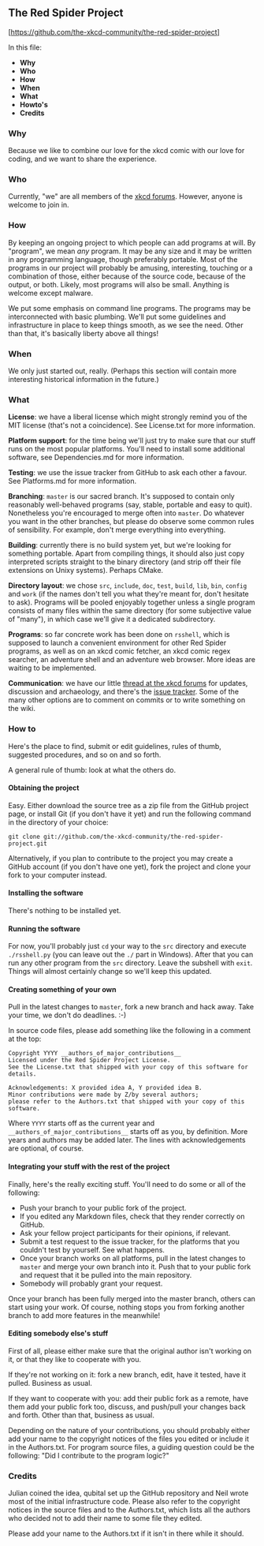 The Red Spider Project
----------------------

[https://github.com/the-xkcd-community/the-red-spider-project]


In this file:

 -  __Why__
 -  __Who__
 -  __How__
 -  __When__
 -  __What__
 -  __Howto's__
 -  __Credits__


### Why ###

Because we like to combine our love for the xkcd comic with our love for coding, and we want to share the experience.


### Who ###

Currently, "we" are all members of the [xkcd forums](http://forums.xkcd.com). However, anyone is welcome to join in.


### How ###

By keeping an ongoing project to which people can add programs at will. By "program", we mean *any* program. It may be any size and it may be written in any programming language, though preferably portable. Most of the programs in our project will probably be amusing, interesting, touching or a combination of those, either because of the source code, because of the output, or both. Likely, most programs will also be small. Anything is welcome except malware.

We put some emphasis on command line programs. The programs may be interconnected with basic plumbing. We'll put some guidelines and infrastructure in place to keep things smooth, as we see the need. Other than that, it's basically liberty above all things!


### When ###

We only just started out, really. (Perhaps this section will contain more interesting historical information in the future.)


### What ###

__License__: we have a liberal license which might strongly remind you of the MIT license (that's not a coincidence). See License.txt for more information.

__Platform support__: for the time being we'll just try to make sure that our stuff runs on the most popular platforms. You'll need to install some additional software, see Dependencies.md for more information.

__Testing__: we use the issue tracker from GitHub to ask each other a favour. See Platforms.md for more information.

__Branching__: `master` is our sacred branch. It's supposed to contain only reasonably well-behaved programs (say, stable, portable and easy to quit). Nonetheless you're encouraged to merge often into `master`. Do whatever you want in the other branches, but please do observe some common rules of sensibility. For example, don't merge everything into everything.

__Building__: currently there is no build system yet, but we're looking for something portable. Apart from compiling things, it should also just copy interpreted scripts straight to the binary directory (and strip off their file extensions on Unixy systems). Perhaps CMake.

__Directory layout__: we chose `src`, `include`, `doc`, `test`, `build`, `lib`, `bin`, `config` and `work` (if the names don't tell you what they're meant for, don't hesitate to ask). Programs will be pooled enjoyably together unless a single program consists of many files within the same directory (for some subjective value of "many"), in which case we'll give it a dedicated subdirectory.

__Programs__: so far concrete work has been done on `rsshell`, which is supposed to launch a convenient environment for other Red Spider programs, as well as on an xkcd comic fetcher, an xkcd comic regex searcher, an adventure shell and an adventure web browser. More ideas are waiting to be implemented.

__Communication__: we have our little [thread at the xkcd forums](http://forums.xkcd.com/viewtopic.php?f=11&t=81969) for updates, discussion and archaeology, and there's the [issue tracker](https://github.com/the-xkcd-community/the-red-spider-project/issues). Some of the many other options are to comment on commits or to write something on the wiki.


### How to ###

Here's the place to find, submit or edit guidelines, rules of thumb, suggested procedures, and so on and so forth.

A general rule of thumb: look at what the others do.


#### Obtaining the project ####

Easy. Either download the source tree as a zip file from the GitHub project page, or install Git (if you don't have it yet) and run the following command in the directory of your choice:

    git clone git://github.com/the-xkcd-community/the-red-spider-project.git

Alternatively, if you plan to contribute to the project you may create a GitHub account (if you don't have one yet), fork the project and clone your fork to your computer instead.


#### Installing the software ####

There's nothing to be installed yet.


#### Running the software ####

For now, you'll probably just `cd` your way to the `src` directory and execute `./rsshell.py` (you can leave out the `./` part in Windows). After that you can run any other program from the `src` directory. Leave the subshell with `exit`. Things will almost certainly change so we'll keep this updated.


#### Creating something of your own ####

Pull in the latest changes to `master`, fork a new branch and hack away. Take your time, we don't do deadlines. :-)

In source code files, please add something like the following in a comment at the top:

    Copyright YYYY __authors_of_major_contributions__
    Licensed under the Red Spider Project License.
    See the License.txt that shipped with your copy of this software for details.

    Acknowledgements: X provided idea A, Y provided idea B.
    Minor contributions were made by Z/by several authors;
    please refer to the Authors.txt that shipped with your copy of this software.

Where `YYYY` starts off as the current year and `__authors_of_major_contributions__` starts off as you, by definition. More years and authors may be added later. The lines with acknowledgements are optional, of course.


#### Integrating your stuff with the rest of the project ####

Finally, here's the really exciting stuff. You'll need to do some or all of the following:

 -  Push your branch to your public fork of the project.
 -  If you edited any Markdown files, check that they render correctly on GitHub.
 -  Ask your fellow project participants for their opinions, if relevant.
 -  Submit a test request to the issue tracker, for the platforms that you couldn't test by yourself. See what happens.
 -  Once your branch works on all platforms, pull in the latest changes to `master` and merge your own branch into it. Push that to your public fork and request that it be pulled into the main repository.
 -  Somebody will probably grant your request.

Once your branch has been fully merged into the master branch, others can start using your work. Of course, nothing stops you from forking another branch to add more features in the meanwhile!


#### Editing somebody else's stuff ####

First of all, please either make sure that the original author isn't working on it, or that they like to cooperate with you.

If they're not working on it: fork a new branch, edit, have it tested, have it pulled. Business as usual.

If they want to cooperate with you: add their public fork as a remote, have them add your public fork too, discuss, and push/pull your changes back and forth. Other than that, business as usual.

Depending on the nature of your contributions, you should probably either add your name to the copyright notices of the files you edited or include it in the Authors.txt. For program source files, a guiding question could be the following: "Did I contribute to the program logic?"


### Credits ###

Julian coined the idea, qubital set up the GitHub repository and Neil wrote most of the initial infrastructure code. Please also refer to the copyright notices in the source files and to the Authors.txt, which lists all the authors who decided not to add their name to some file they edited.

Please add your name to the Authors.txt if it isn't in there while it should.
